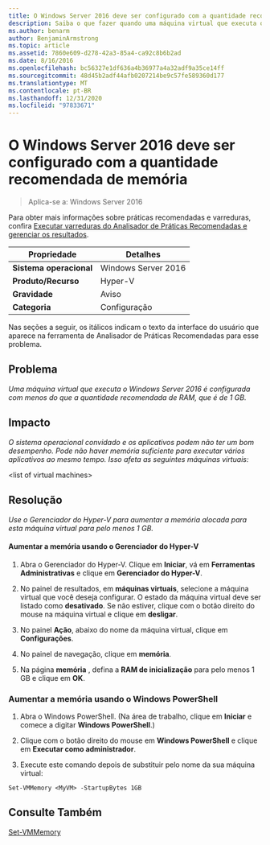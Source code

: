 ```yaml
---
title: O Windows Server 2016 deve ser configurado com a quantidade recomendada de memória
description: Saiba o que fazer quando uma máquina virtual que executa o Windows Server 2016 é configurada com menos do que a quantidade recomendada de RAM, que é de 1 GB.
ms.author: benarm
author: BenjaminArmstrong
ms.topic: article
ms.assetid: 7860e609-d278-42a3-85a4-ca92c8b6b2ad
ms.date: 8/16/2016
ms.openlocfilehash: bc56327e1df636a4b36977a4a32adf9a35ce14ff
ms.sourcegitcommit: 48d45b2adf44afb0207214be9c57fe589360d177
ms.translationtype: MT
ms.contentlocale: pt-BR
ms.lasthandoff: 12/31/2020
ms.locfileid: "97833671"
---
```

# <a name="windows-server-2016-should-be-configured-with-the-recommended-amount-of-memory"></a>O Windows Server 2016 deve ser configurado com a quantidade recomendada de memória

>Aplica-se a: Windows Server 2016

Para obter mais informações sobre práticas recomendadas e varreduras, confira [Executar varreduras do Analisador de Práticas Recomendadas e gerenciar os resultados](https://go.microsoft.com/fwlink/p/?LinkID=223177).

|Propriedade|Detalhes|
|-|-|
|**Sistema operacional**|Windows Server 2016|
|**Produto/Recurso**|Hyper-V|
|**Gravidade**|Aviso|
|**Categoria**|Configuração|

Nas seções a seguir, os itálicos indicam o texto da interface do usuário que aparece na ferramenta de Analisador de Práticas Recomendadas para esse problema.

## <a name="issue"></a>**Problema**
*Uma máquina virtual que executa o Windows Server 2016 é configurada com menos do que a quantidade recomendada de RAM, que é de 1 GB.*

## <a name="impact"></a>**Impacto**
*O sistema operacional convidado e os aplicativos podem não ter um bom desempenho. Pode não haver memória suficiente para executar vários aplicativos ao mesmo tempo. Isso afeta as seguintes máquinas virtuais:*

\<list of virtual machines>

## <a name="resolution"></a>**Resolução**
*Use o Gerenciador do Hyper-V para aumentar a memória alocada para esta máquina virtual para pelo menos 1 GB.*

#### <a name="increase-the-memory-using-hyper-v-manager"></a>Aumentar a memória usando o Gerenciador do Hyper-V

1.  Abra o Gerenciador do Hyper-V. Clique em **Iniciar**, vá em **Ferramentas Administrativas** e clique em **Gerenciador do Hyper-V**.

2.  No painel de resultados, em **máquinas virtuais**, selecione a máquina virtual que você deseja configurar. O estado da máquina virtual deve ser listado como **desativado**. Se não estiver, clique com o botão direito do mouse na máquina virtual e clique em **desligar**.

3.  No painel **Ação**, abaixo do nome da máquina virtual, clique em **Configurações**.

4.  No painel de navegação, clique em **memória**.

5.  Na página **memória** , defina a **RAM de inicialização** para pelo menos 1 GB e clique em **OK**.

### <a name="increase-the-memory-using-windows-powershell"></a>Aumentar a memória usando o Windows PowerShell

1.  Abra o Windows PowerShell. (Na área de trabalho, clique em **Iniciar** e comece a digitar **Windows PowerShell**.)

2.  Clique com o botão direito do mouse em **Windows PowerShell** e clique em **Executar como administrador**.

3.  Execute este comando depois de substituir <MyVM> pelo nome da sua máquina virtual:

```
Set-VMMemory <MyVM> -StartupBytes 1GB
```

## <a name="see-also"></a>Consulte Também
[Set-VMMemory](/powershell/module/hyper-v/set-vmmemory)
